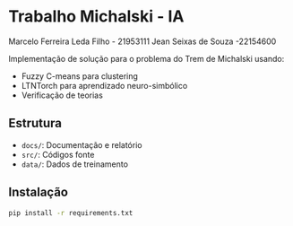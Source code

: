 # Trabalho Michalski - IA
Marcelo Ferreira Leda Filho - 21953111
Jean Seixas de Souza -22154600

Implementação de solução para o problema do Trem de Michalski usando:
- Fuzzy C-means para clustering
- LTNTorch para aprendizado neuro-simbólico 
- Verificação de teorias

## Estrutura
- `docs/`: Documentação e relatório
- `src/`: Códigos fonte
- `data/`: Dados de treinamento

## Instalação
```bash
pip install -r requirements.txt
